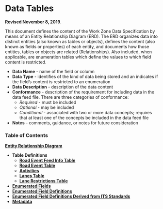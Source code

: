# **Data Tables**
**Revised November 8, 2019**.

This document defines the content of the Work Zone Data Specification by means of an Entity Relationship Diagram (ERD). The ERD organizes data into distinct entities (also known as tables or objects), defines the content (also known as fields or properties) of each entity, and documents how those entities, tables or objects are related (Relationships).  Also included, when applicable, are enumeration tables which define the values to which field content is restricted.
- **Data Name** - name of the field or column 
- **Data Type** - identifies of the kind of data being stored and an indicates if the field’s content is restricted to an enumeration
- **Data Description** - description of the data content
- **Conformance** - description of the requirement for including data in the data feed file. There are three categories of conformance:
    - *Required* - must be included
    - *Optional* - may be included
    - *Conditional* - associated with two or more data concepts; requires that at least one of the concepts be included in the data feed file
- **Notes** - comments, guidance, or notes for future consideration

### Table of Contents
[**Entity Relationship Diagram**](/data-tables/road_event_erd.png)
- **Table Definitions**
    - [**Road Event Feed Info Table**](/data-tables/road_event_feed_info.md)
    - [**Road Event Table**](/data-tables/road_events.md)
    - [**Activities**](/data-tables/activities.md)
    - [**Lanes Table**](/data-tables/lanes.md)
    - [**Lane Restrictions Table**](/data-tables/lane_restrictions.md)
- [**Enumerated Fields**](/data-tables/enumerated-fields.md) 
- [**Enumerated Field Definitions**](/data-tables/enumerated_field_definitions.md) 
- [**Enumerated Field Definitions Derived from ITS Standards**](/data-tables/enumerated_field_definitions_derived_from_its_standards.md)
- [**Metadata**](https://github.com/usdot-jpo-ode/jpo-wzdx/blob/master/data-tables/metadata.md) 


